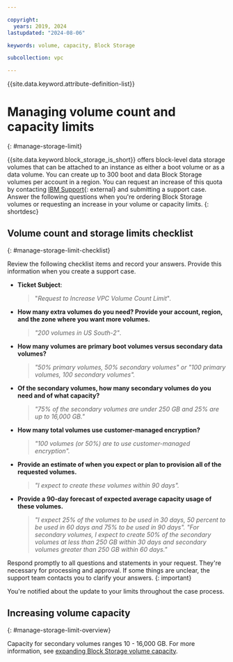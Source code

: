 ```yaml
---

copyright:
  years: 2019, 2024
lastupdated: "2024-08-06"

keywords: volume, capacity, Block Storage

subcollection: vpc

---
```


{{site.data.keyword.attribute-definition-list}}

# Managing volume count and capacity limits
{: #manage-storage-limit}

{{site.data.keyword.block_storage_is_short}} offers block-level data storage volumes that can be attached to an instance as either a boot volume or as a data volume. You can create up to 300 boot and data Block Storage volumes per account in a region. You can request an increase of this quota by contacting [IBM Support](/unifiedsupport/cases/add){: external} and submitting a support case. Answer the following questions when you're ordering Block Storage volumes or requesting an increase in your volume or capacity limits. 
{: shortdesc}

## Volume count and storage limits checklist
{: #manage-storage-limit-checklist}

Review the following checklist items and record your answers. Provide this information when you create a support case.

- **Ticket Subject**: 
    >"*Request to Increase VPC Volume Count Limit*".

- **How many extra volumes do you need? Provide your account, region, and the zone where you want more volumes.**
    >*"200 volumes in US South-2"*.

- **How many volumes are primary boot volumes versus secondary data volumes?**
    >*"50% primary volumes, 50% secondary volumes" or "100 primary volumes, 100 secondary volumes".*

- **Of the secondary volumes, how many secondary volumes do you need and of what capacity?**
    >*"75% of the secondary volumes are under 250 GB and 25% are up to 16,000 GB."*

- **How many total volumes use customer-managed encryption?**
    >*"100 volumes (or 50%) are to use customer-managed encryption".*

- **Provide an estimate of when you expect or plan to provision all of the requested volumes.**
    >*"I expect to create these volumes within 90 days".*

- **Provide a 90-day forecast of expected average capacity usage of these volumes.**
    >*"I expect 25% of the volumes to be used in 30 days, 50 percent to be used in 60 days and 75% to be used in 90 days".*
    >*"For secondary volumes, I expect to create 50% of the secondary volumes at less than 250 GB within 30 days and secondary volumes greater than 250 GB within 60 days."*

Respond promptly to all questions and statements in your request. They're necessary for processing and approval. If some things are unclear, the support team contacts you to clarify your answers. 
{: important}

You're notified about the update to your limits throughout the case process.

## Increasing volume capacity
{: #manage-storage-limit-overview}

Capacity for secondary volumes ranges 10 - 16,000 GB. For more information, see [expanding Block Storage volume capacity](/docs/vpc?topic=vpc-expanding-block-storage-volumes).
